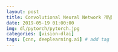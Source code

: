 ```yaml
---
layout: post
title: Convolutional Neural Network 개념
date: 2019-05-19 01:00:00
img: dl/pytorch/pytorch.jpg
categories: [vision-dlai] 
tags: [cnn, deeplearning.ai] # add tag
---
```


